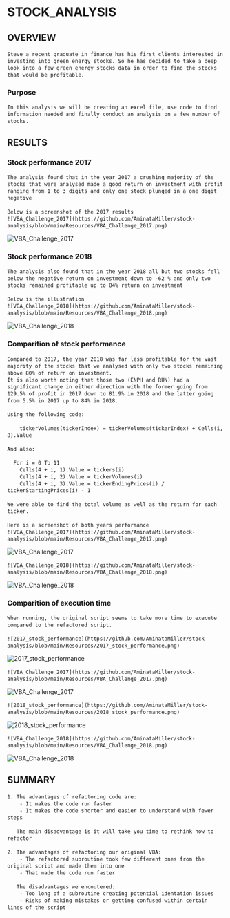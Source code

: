 # STOCK_ANALYSIS

## OVERVIEW
	Steve a recent graduate in finance has his first clients interested in investing into green energy stocks. So he has decided to take a deep look into a few green energy stocks data in order to find the stocks that would be profitable.

### Purpose
	In this analysis we will be creating an excel file, use code to find information needed and finally conduct an analysis on a few number of stocks. 

## RESULTS

### Stock performance 2017
	The analysis found that in the year 2017 a crushing majority of the stocks that were analysed made a good return on investment with profit ranging from 1 to 3 digits and only one stock plunged in a one digit negative
	
	Below is a screenshot of the 2017 results
	![VBA_Challenge_2017](https://github.com/AminataMiller/stock-analysis/blob/main/Resources/VBA_Challenge_2017.png) 
  ![VBA_Challenge_2017](https://user-images.githubusercontent.com/97865472/159199786-bfc3a9bd-1e05-40cc-ba08-2f87bc19312b.png)

 
	
### Stock performance 2018
	The analysis also found that in the year 2018 all but two stocks fell below the negative return on investment down to -62 % and only two stocks remained profitable up to 84% return on investment
	
	Below is the illustration
	![VBA_Challenge_2018](https://github.com/AminataMiller/stock-analysis/blob/main/Resources/VBA_Challenge_2018.png)
  ![VBA_Challenge_2018](https://user-images.githubusercontent.com/97865472/159199779-ed2badee-b48d-42b2-b855-23c7b45540ca.png)

	 
### Comparition of stock performance
	Compared to 2017, the year 2018 was far less profitable for the vast majority of the stocks that we analysed with only two stocks remaining above 80% of return on investment.
	It is also worth noting that those two (ENPH and RUN) had a significant change in either direction with the former going from 129.5% of profit in 2017 down to 81.9% in 2018 and the latter going from 5.5% in 2017 up to 84% in 2018.
	
	Using the following code:

        tickerVolumes(tickerIndex) = tickerVolumes(tickerIndex) + Cells(i, 8).Value

	And also:

	  For i = 0 To 11
        Cells(4 + i, 1).Value = tickers(i)
        Cells(4 + i, 2).Value = tickerVolumes(i)
        Cells(4 + i, 3).Value = tickerEndingPrices(i) / tickerStartingPrices(i) - 1

	We were able to find the total volume as well as the return for each ticker.	

	Here is a screenshot of both years performance
	![VBA_Challenge_2017](https://github.com/AminataMiller/stock-analysis/blob/main/Resources/VBA_Challenge_2017.png)
  ![VBA_Challenge_2017](https://user-images.githubusercontent.com/97865472/159199819-ac328b4b-59ad-408d-8bb7-cb3a6ecc3e70.png)

	![VBA_Challenge_2018](https://github.com/AminataMiller/stock-analysis/blob/main/Resources/VBA_Challenge_2018.png)
  ![VBA_Challenge_2018](https://user-images.githubusercontent.com/97865472/159199770-ea563113-638f-42d0-9328-fedcad331caa.png)


### Comparition of execution time
	When running, the original script seems to take more time to execute compared to the refactored script.

	![2017_stock_performance](https://github.com/AminataMiller/stock-analysis/blob/main/Resources/2017_stock_performance.png)
  ![2017_stock_performance](https://user-images.githubusercontent.com/97865472/159199756-9769889b-b7f9-4fc6-aebe-651c2687003d.png)

 
	![VBA_Challenge_2017](https://github.com/AminataMiller/stock-analysis/blob/main/Resources/VBA_Challenge_2017.png)
  ![VBA_Challenge_2017](https://user-images.githubusercontent.com/97865472/159199735-326148d6-7a97-4d93-989b-cfafbb8f3a2a.png)

 
	![2018_stock_performance](https://github.com/AminataMiller/stock-analysis/blob/main/Resources/2018_stock_performance.png)
  ![2018_stock_performance](https://user-images.githubusercontent.com/97865472/159199682-5fd88295-dffa-4163-a20f-a9dc2a1574cc.png)

 
	![VBA_Challenge_2018](https://github.com/AminataMiller/stock-analysis/blob/main/Resources/VBA_Challenge_2018.png)
  ![VBA_Challenge_2018](https://user-images.githubusercontent.com/97865472/159199651-5074e6a6-dfdc-4683-bf0f-a15f44c2ba7e.png)

 
	
	
## SUMMARY
	1. The advantages of refactoring code are:
		- It makes the code run faster
		- It makes the code shorter and easier to understand with fewer steps

	   The main disadvantage is it will take you time to rethink how to refactor 

	2. The advantages of refactoring our original VBA:
		- The refactored subroutine took few different ones from the original script and made them into one
		- That made the code run faster

	   The disadvantages we encoutered:
		- Too long of a subroutine creating potential identation issues
		- Risks of making mistakes or getting confused within certain lines of the script
